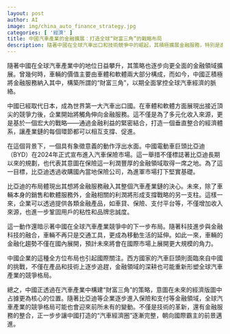 ```yaml
---
layout: post
author: AI
image: img/china_auto_finance_strategy.jpg
categories: [ '經濟' ]
title: 中國汽車產業的金融擴展：打造全球“財富三角”的戰略布局
description: 隨著中國在全球汽車出口和技術競爭中的崛起，其積極擴展金融服務，特別是進入汽車保險市場，旨在打造垂直整合的經濟體系，並在國際市場上重新塑造汽車產業的競爭格局。比亞迪等企業的全方位布局顯示，中國正朝著將汽車變成移動生活和資產的方向發展，不僅在技術層面，也在金融層面展現出強大野心。"
---
```

隨著中國在全球汽車產業中的地位日益攀升，其策略也逐步向更全面的金融領域擴展。曾幾何時，車輛的價值主要由車體和軟體兩大部分構成，而如今，中國正積極將金融服務納入其中，構築所謂的“財富三角”，以期全面掌控全球汽車經濟的脈絡。

中國已經取代日本，成為世界第一大汽車出口國。在車體和軟體方面展現出接近頂尖的競爭力後，企業開始將觸角伸向金融服務。這不僅是為了多元化收入來源，更是基於一個宏大的戰略——通過金融利益的緊密結合，打造一個垂直整合的經濟體系，讓產業鏈的每個環節都可以相互支撐、促進。

在這個背景下，一個具有象徵意義的動作浮出水面。中國電動車巨頭比亞迪（BYD）在2024年正式宣布進入汽車保險市場。這一舉措不僅標誌著比亞迪長期以來的規劃，也代表其意圖在保險這一利潤豐厚的金融領域取得一席之地。為了這一目標，比亞迪透過收購國內當地保險公司，為進軍市場打下堅實基礎。

比亞迪的布局體現出其想將金融服務融入其整個汽車產業鏈的決心。未來，除了車輛本身的銷售和軟體服務外，金融相關的利潤將形成支撐戰略的另一支柱。這樣一來，企業可以透過提供各類金融產品，如車貸、保險、支付平台等，不僅增加收入來源，也進一步鞏固用戶的粘性和品牌忠誠度。

這一動作還暗示著中國在全球汽車產業競爭中的下一步布局。隨著科技進步與金融科技的融合，車輛不再只是交通工具，更成為移動生活的延伸。如此一來，車輛的金融化趨勢不僅在國內展開，預計未來將會在國際市場上展開更大規模的角力。

中國企業的這種全方位布局也引起國際關注。西方國家的汽車巨頭則面臨來自中國的挑戰，不僅在產品和技術上逐步追趕，金融領域的深耕也可能重新形塑全球汽車產業的競爭格局。

總之，中國正透過在汽車產業中構建“財富三角”的策略，意圖在未來的經濟版圖中占據更為核心的位置。隨著比亞迪等企業逐步進入保險和支付等金融領域，全球汽車產業的競爭格局可能也會迎來前所未有的變動。不僅是技術的革新，還有金融服務的整合，正一步步讓中國打造的“汽車經濟圈”逐漸完整，朝向國際霸主的前景邁進。